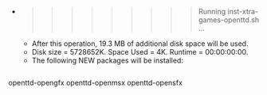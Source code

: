* >>>>>>>>> Running inst-xtra-games-openttd.sh ...
  * After this operation, 19.3 MB of additional disk space will be used.
  * Disk size = 5728652K. Space Used = 4K. Runtime = 00:00:00:00.
  * The following NEW packages will be installed:
  ```bash
openttd-opengfx openttd-openmsx openttd-opensfx
  ```
